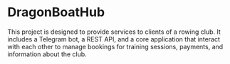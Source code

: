 # DragonBoatHub
This project is designed to provide services to clients of a rowing club. It includes a Telegram bot, a REST API, and a core application that interact with each other to manage bookings for training sessions, payments, and information about the club.
